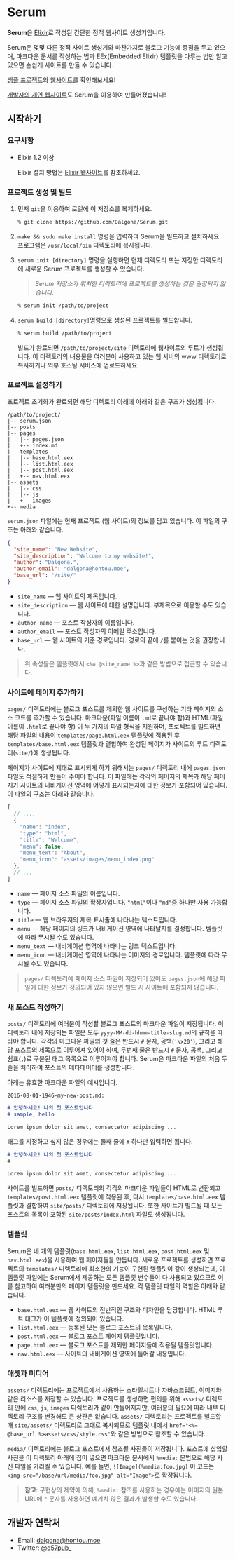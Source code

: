 # Serum

**Serum**은 [Elixir](http://elixir-lang.org)로 작성된 간단한 정적 웹사이트 생성기입니다.

Serum은 몇몇 다른 정적 사이트 생성기와 마찬가지로 블로그 기능에 중점을 두고 있으며, 마크다운 문서를 작성하는 법과 EEx(Embedded Elixir) 템플릿을 다루는 법만 알고 있으면 손쉽게 사이트를 만들 수 있습니다.

[샘플 프로젝트](https://github.com/Dalgona/serum-sample)와 [웹사이트](http://include.iostream.kr/serum-sample)를 확인해보세요!

[개발자의 개인 웹사이트](https://dalgona.github.io)도 Serum을 이용하여 만들어졌습니다!

## 시작하기

### 요구사항

* Elixir 1.2 이상

    Elixir 설치 방법은 [Elixir 웹사이트](http://elixir-lang.org)를 참조하세요.

### 프로젝트 생성 및 빌드

1. 먼저 `git`을 이용하여 로컬에 이 저장소를 복제하세요.

    ```sh
    % git clone https://github.com/Dalgona/Serum.git
    ```

2. `make && sudo make install` 명령을 입력하여 Serum을 빌드하고 설치하세요. 프로그램은 `/usr/local/bin` 디렉토리에 복사됩니다.

3. `serum init [directory]` 명령을 실행하면 현재 디렉토리 또는 지정한 디렉토리에 새로운 Serum 프로젝트를 생성할 수 있습니다.

    > *Serum 저장소가 위치한 디렉토리에 프로젝트를 생성하는 것은 권장되지 않습니다.*

    ```sh
    % serum init /path/to/project
    ```

4. `serum build [directory]`명령으로 생성된 프로젝트를 빌드합니다.

    ```sh
    % serum build /path/to/project
    ```

    빌드가 완료되면 `/path/to/project/site` 디렉토리에 웹사이트의 루트가 생성됩니다. 이 디렉토리의 내용물을 여러분이 사용하고 있는 웹 서버의 www 디렉토리로 복사하거나 외부 호스팅 서비스에 업로드하세요.

### 프로젝트 설정하기

프로젝트 초기화가 완료되면 해당 디렉토리 아래에 아래와 같은 구조가 생성됩니다.

```text
/path/to/project/
|-- serum.json
|-- posts
|-- pages
|   |-- pages.json
|   +-- index.md
|-- templates
|   |-- base.html.eex
|   |-- list.html.eex
|   |-- post.html.eex
|   +-- nav.html.eex
|-- assets
|   |-- css
|   |-- js
|   +-- images
+-- media
```

`serum.json` 파일에는 현재 프로젝트 (웹 사이트)의 정보를 담고 있습니다. 이 파일의 구조는 아래와 같습니다.

```json
{
  "site_name": "New Website",
  "site_description": "Welcome to my website!",
  "author": "Dalgona.",
  "author_email": "dalgona@hontou.moe",
  "base_url": "/site/"
}
```

* `site_name` &mdash; 웹 사이트의 제목입니다.
* `site_description` &mdash; 웹 사이트에 대한 설명입니다. 부제목으로 이용할 수도 있습니다.
* `author_name` &mdash; 포스트 작성자의 이름입니다.
* `author_email` &mdash; 포스트 작성자의 이메일 주소입니다.
* `base_url` &mdash; 웹 사이트의 기준 경로입니다. 경로의 끝에 `/`를 붙이는 것을 권장합니다.

> 위 속성들은 템플릿에서 `<%= @site_name %>`과 같은 방법으로 접근할 수 있습니다.

### 사이트에 페이지 추가하기

`pages/` 디렉토리에는 블로그 포스트를 제외한 웹 사이트를 구성하는 기타 페이지의 소스 코드를 추가할 수 있습니다. 마크다운(파일 이름이 `.md`로 끝나야 함)과 HTML(파일 이름이 `.html`로 끝나야 함) 이 두 가지의 파일 형식을 지원하며, 프로젝트를 빌드하면 해당 파일의 내용이 `templates/page.html.eex` 템플릿에 적용된 후 `templates/base.html.eex` 템플릿과 결합하여 완성된 페이지가 사이트의 루트 디렉토리(`site/`)에 생성됩니다.

페이지가 사이트에 제대로 표시되게 하기 위해서는 `pages/` 디렉토리 내에 `pages.json` 파일도 적절하게 만들어 주어야 합니다. 이 파일에는 각각의 페이지의 제목과 해당 페이지가 사이트의 내비게이션 영역에 어떻게 표시되는지에 대한 정보가 포함되어 있습니다. 이 파일의 구조는 아래와 같습니다.

```js
[
  // ...,
  {
    "name": "index",
    "type": "html",
    "title": "Welcome",
    "menu": false,
    "menu_text": "About",
    "menu_icon": "assets/images/menu_index.png"
  },
  // ...
]
```

* `name` &mdash; 페이지 소스 파일의 이름입니다.
* `type` &mdash; 페이지 소스 파일의 확장자입니다. `"html"`이나 `"md"`중 하나만 사용 가능합니다.
* `title` &mdash; 웹 브라우저의 제목 표시줄에 나타나는 텍스트입니다.
* `menu` &mdash; 해당 페이지의 링크가 내비게이션 영역에 나타날지를 결정합니다. 템플릿에 따라 무시될 수도 있습니다.
* `menu_text` &mdash; 내비게이션 영역에 나타나는 링크 텍스트입니다.
* `menu_icon` &mdash; 내비게이션 영역에 나타나는 이미지의 경로입니다. 템플릿에 따라 무시될 수도 있습니다.

> `pages/` 디렉토리에 페이지 소스 파일이 저장되어 있어도 `pages.json`에 해당 파일에 대한 정보가 정의되어 있지 않으면 빌드 시 사이트에 포함되지 않습니다.

### 새 포스트 작성하기

`posts/` 디렉토리에 여러분이 작성할 블로그 포스트의 마크다운 파일이 저장됩니다. 이 디렉토리 내에 저장되는 파일은 모두 `yyyy-MM-dd-hhmm-title-slug.md`의 규칙을 따라야 합니다. 각각의 마크다운 파일의 첫 줄은 반드시 `#` 문자, 공백(`'\x20'`), 그리고 해당 포스트의 제목으로 이루어져 있어야 하며, 두번째 줄은 반드시 `#` 문자, 공백, 그리고 쉼표(`,`)로 구분된 태그 목록으로 이루어져야 합니다. Serum은 마크다운 파일의 처음 두 줄을 처리하여 포스트의 메타데이터를 생성합니다.

아래는 유효한 마크다운 파일의 예시입니다.

`2016-08-01-1946-my-new-post.md:`

```markdown
# 안녕하세요! 나의 첫 포스트입니다
# sample, hello

Lorem ipsum dolor sit amet, consectetur adipiscing ...
```

태그를 지정하고 싶지 않은 경우에는 둘째 줄에 `#` 하나만 입력하면 됩니다.

```markdown
# 안녕하세요! 나의 첫 포스트입니다
#

Lorem ipsum dolor sit amet, consectetur adipiscing ...
```

사이트를 빌드하면 `posts/` 디렉토리의 각각의 마크다운 파일들이 HTML로 변환되고 `templates/post.html.eex` 템플릿에 적용된 후, 다시 `templates/base.html.eex` 템플릿과 결합하여 `site/posts/` 디렉토리에 저장됩니다. 또한 사이트가 빌드될 때 모든 포스트의 목록이 포함된 `site/posts/index.html` 파일도 생성됩니다.

### 템플릿

Serum은 네 개의 템플릿(`base.html.eex`, `list.html.eex`, `post.html.eex` 및 `nav.html.eex`)을 사용하여 웹 페이지들을 만듭니다. 새로운 프로젝트를 생성하면 프로젝트의 `templates/` 디렉토리에 최소한의 기능이 구현된 템플릿이 같이 생성되는데, 이 템플릿 파일에는 Serum에서 제공하는 모든 템플릿 변수들이 다 사용되고 있으므로 이를 참고하여 여러분만의 페이지 템플릿을 만드세요. 각 템플릿 파일의 역할은 아래와 같습니다.

* `base.html.eex` &mdash; 웹 사이트의 전반적인 구조와 디자인을 담당합니다. HTML 루트 태그가 이 템플릿에 정의되어 있습니다.
* `list.html.eex` &mdash; 등록된 모든 블로그 포스트의 목록입니다.
* `post.html.eex` &mdash; 블로그 포스트 페이지 템플릿입니다.
* `page.html.eex` &mdash; 블로그 포스트를 제외한 페이지들에 적용될 템플릿입니다.
* `nav.html.eex` &mdash; 사이트의 내비게이션 영역에 들어갈 내용입니다.

### 애셋과 미디어

`assets/` 디렉토리에는 프로젝트에서 사용하는 스타일시트나 자바스크립트, 이미지와 같은 리소스를 저장할 수 있습니다. 프로젝트를 생성하면 편의를 위해 `assets/` 디렉토리 안에 `css`, `js`, `images` 디렉토리가 같이 만들어지지만, 여러분의 필요에 따라 내부 디렉토리 구조를 변경해도 큰 상관은 없습니다. `assets/` 디렉토리는 프로젝트를 빌드할 때 `site/assets/` 디렉토리로 그대로 복사되므로 템플릿 내에서 `href="<%= @base_url %>assets/css/style.css"`와 같은 방법으로 참조할 수 있습니다.

`media/` 디렉토리에는 블로그 포스트에서 참조될 사진들이 저장됩니다. 포스트에 삽입할 사진을 이 디렉토리 아래에 집어 넣으면 마크다운 문서에서 `%media:` 문법으로 해당 사진 파일을 가리킬 수 있습니다. 예를 들면, `![Image](%media:foo.jpg)` 이 코드는 `<img src="/base/url/media/foo.jpg" alt="Image">`로 확장됩니다.

> **참고**: 구현상의 제약에 의해, `%media:` 참조를 사용하는 경우에는 이미지의 원본 URL에 `"` 문자를 사용하면 예기치 않은 결과가 발생할 수도 있습니다.

## 개발자 연락처

* Email: <dalgona@hontou.moe>
* Twitter: [@d57pub_](https://twitter.com/d57pub_)
